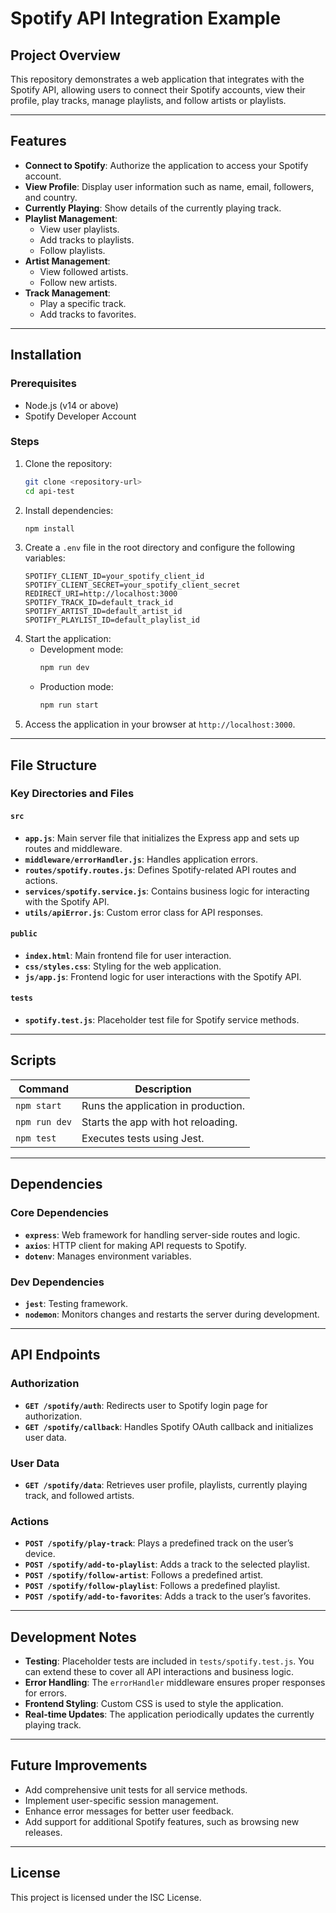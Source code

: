 # Spotify API Integration Example

## Project Overview
This repository demonstrates a web application that integrates with the Spotify API, allowing users to connect their Spotify accounts, view their profile, play tracks, manage playlists, and follow artists or playlists.

---

## Features
- **Connect to Spotify**: Authorize the application to access your Spotify account.
- **View Profile**: Display user information such as name, email, followers, and country.
- **Currently Playing**: Show details of the currently playing track.
- **Playlist Management**:
  - View user playlists.
  - Add tracks to playlists.
  - Follow playlists.
- **Artist Management**:
  - View followed artists.
  - Follow new artists.
- **Track Management**:
  - Play a specific track.
  - Add tracks to favorites.

---

## Installation

### Prerequisites
- Node.js (v14 or above)
- Spotify Developer Account

### Steps
1. Clone the repository:
   ```bash
   git clone <repository-url>
   cd api-test
   ```
2. Install dependencies:
   ```bash
   npm install
   ```
3. Create a `.env` file in the root directory and configure the following variables:
   ```env
   SPOTIFY_CLIENT_ID=your_spotify_client_id
   SPOTIFY_CLIENT_SECRET=your_spotify_client_secret
   REDIRECT_URI=http://localhost:3000
   SPOTIFY_TRACK_ID=default_track_id
   SPOTIFY_ARTIST_ID=default_artist_id
   SPOTIFY_PLAYLIST_ID=default_playlist_id
   ```
4. Start the application:
   - Development mode:
     ```bash
     npm run dev
     ```
   - Production mode:
     ```bash
     npm run start
     ```
5. Access the application in your browser at `http://localhost:3000`.

---

## File Structure

### Key Directories and Files

#### `src`
- **`app.js`**: Main server file that initializes the Express app and sets up routes and middleware.
- **`middleware/errorHandler.js`**: Handles application errors.
- **`routes/spotify.routes.js`**: Defines Spotify-related API routes and actions.
- **`services/spotify.service.js`**: Contains business logic for interacting with the Spotify API.
- **`utils/apiError.js`**: Custom error class for API responses.

#### `public`
- **`index.html`**: Main frontend file for user interaction.
- **`css/styles.css`**: Styling for the web application.
- **`js/app.js`**: Frontend logic for user interactions with the Spotify API.

#### `tests`
- **`spotify.test.js`**: Placeholder test file for Spotify service methods.

---

## Scripts

| Command        | Description                           |
|----------------|---------------------------------------|
| `npm start`    | Runs the application in production.   |
| `npm run dev`  | Starts the app with hot reloading.    |
| `npm test`     | Executes tests using Jest.            |

---

## Dependencies

### Core Dependencies
- **`express`**: Web framework for handling server-side routes and logic.
- **`axios`**: HTTP client for making API requests to Spotify.
- **`dotenv`**: Manages environment variables.

### Dev Dependencies
- **`jest`**: Testing framework.
- **`nodemon`**: Monitors changes and restarts the server during development.

---

## API Endpoints

### Authorization
- **`GET /spotify/auth`**: Redirects user to Spotify login page for authorization.
- **`GET /spotify/callback`**: Handles Spotify OAuth callback and initializes user data.

### User Data
- **`GET /spotify/data`**: Retrieves user profile, playlists, currently playing track, and followed artists.

### Actions
- **`POST /spotify/play-track`**: Plays a predefined track on the user’s device.
- **`POST /spotify/add-to-playlist`**: Adds a track to the selected playlist.
- **`POST /spotify/follow-artist`**: Follows a predefined artist.
- **`POST /spotify/follow-playlist`**: Follows a predefined playlist.
- **`POST /spotify/add-to-favorites`**: Adds a track to the user’s favorites.

---

## Development Notes
- **Testing**: Placeholder tests are included in `tests/spotify.test.js`. You can extend these to cover all API interactions and business logic.
- **Error Handling**: The `errorHandler` middleware ensures proper responses for errors.
- **Frontend Styling**: Custom CSS is used to style the application.
- **Real-time Updates**: The application periodically updates the currently playing track.

---

## Future Improvements
- Add comprehensive unit tests for all service methods.
- Implement user-specific session management.
- Enhance error messages for better user feedback.
- Add support for additional Spotify features, such as browsing new releases.

---

## License
This project is licensed under the ISC License.

